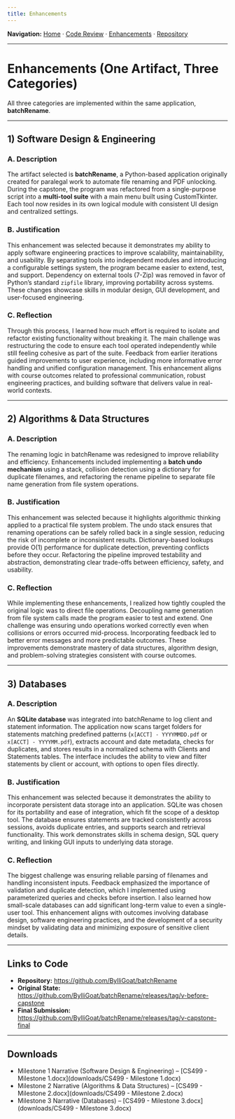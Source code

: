 ```yaml
---
title: Enhancements
---
```


**Navigation:** [Home](/) · [Code Review](code-review.md) · [Enhancements](enhancements.md) · [Repository](https://github.com/BylliGoat/batchRename)

---
# Enhancements (One Artifact, Three Categories)

All three categories are implemented within the same application, **batchRename**.

---

## 1) Software Design & Engineering

### A. Description
The artifact selected is **batchRename**, a Python-based application originally created for paralegal work to automate file renaming and PDF unlocking. During the capstone, the program was refactored from a single-purpose script into a **multi-tool suite** with a main menu built using CustomTkinter. Each tool now resides in its own logical module with consistent UI design and centralized settings.

### B. Justification
This enhancement was selected because it demonstrates my ability to apply software engineering practices to improve scalability, maintainability, and usability. By separating tools into independent modules and introducing a configurable settings system, the program became easier to extend, test, and support. Dependency on external tools (7-Zip) was removed in favor of Python’s standard `zipfile` library, improving portability across systems. These changes showcase skills in modular design, GUI development, and user-focused engineering.

### C. Reflection
Through this process, I learned how much effort is required to isolate and refactor existing functionality without breaking it. The main challenge was restructuring the code to ensure each tool operated independently while still feeling cohesive as part of the suite. Feedback from earlier iterations guided improvements to user experience, including more informative error handling and unified configuration management. This enhancement aligns with course outcomes related to professional communication, robust engineering practices, and building software that delivers value in real-world contexts.

---

## 2) Algorithms & Data Structures

### A. Description
The renaming logic in batchRename was redesigned to improve reliability and efficiency. Enhancements included implementing a **batch undo mechanism** using a stack, collision detection using a dictionary for duplicate filenames, and refactoring the rename pipeline to separate file name generation from file system operations.

### B. Justification
This enhancement was selected because it highlights algorithmic thinking applied to a practical file system problem. The undo stack ensures that renaming operations can be safely rolled back in a single session, reducing the risk of incomplete or inconsistent results. Dictionary-based lookups provide O(1) performance for duplicate detection, preventing conflicts before they occur. Refactoring the pipeline improved testability and abstraction, demonstrating clear trade-offs between efficiency, safety, and usability.

### C. Reflection
While implementing these enhancements, I realized how tightly coupled the original logic was to direct file operations. Decoupling name generation from file system calls made the program easier to test and extend. One challenge was ensuring undo operations worked correctly even when collisions or errors occurred mid-process. Incorporating feedback led to better error messages and more predictable outcomes. These improvements demonstrate mastery of data structures, algorithm design, and problem-solving strategies consistent with course outcomes.

---

## 3) Databases

### A. Description
An **SQLite database** was integrated into batchRename to log client and statement information. The application now scans target folders for statements matching predefined patterns (`x[ACCT] - YYYYMMDD.pdf` or `x[ACCT] - YYYYMM.pdf`), extracts account and date metadata, checks for duplicates, and stores results in a normalized schema with Clients and Statements tables. The interface includes the ability to view and filter statements by client or account, with options to open files directly.

### B. Justification
This enhancement was selected because it demonstrates the ability to incorporate persistent data storage into an application. SQLite was chosen for its portability and ease of integration, which fit the scope of a desktop tool. The database ensures statements are tracked consistently across sessions, avoids duplicate entries, and supports search and retrieval functionality. This work demonstrates skills in schema design, SQL query writing, and linking GUI inputs to underlying data storage.

### C. Reflection
The biggest challenge was ensuring reliable parsing of filenames and handling inconsistent inputs. Feedback emphasized the importance of validation and duplicate detection, which I implemented using parameterized queries and checks before insertion. I also learned how small-scale databases can add significant long-term value to even a single-user tool. This enhancement aligns with outcomes involving database design, software engineering practices, and the development of a security mindset by validating data and minimizing exposure of sensitive client details.

---

## Links to Code

- **Repository:** <https://github.com/BylliGoat/batchRename>
- **Original State:** <https://github.com/BylliGoat/batchRename/releases/tag/v-before-capstone>
- **Final Submission:** <https://github.com/BylliGoat/batchRename/releases/tag/v-capstone-final>

---

## Downloads
- Milestone 1 Narrative (Software Design & Engineering) – [CS499 - Milestone 1.docx](downloads/CS499 - Milestone 1.docx)
- Milestone 2 Narrative (Algorithms & Data Structures) – [CS499 - Milestone 2.docx](downloads/CS499 - Milestone 2.docx)
- Milestone 3 Narrative (Databases) – [CS499 - Milestone 3.docx](downloads/CS499 - Milestone 3.docx)
